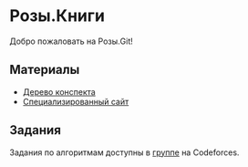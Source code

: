 # Розы.Книги

Добро пожаловать на Розы.Git!

## Материалы
+ [Дерево конспекта](Дерево.md)
+ [Специализированный сайт](https://catsolymp.tilda.ws)
  
## Задания
Задания по алгоритмам доступны в [группе](https://codeforces.com/group/j5J3TuJUpD/blog) на Codeforces.
